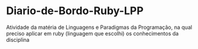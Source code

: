# Diario-de-Bordo-Ruby-LPP
Atividade da matéria de Linguagens e Paradigmas da Programação, na qual preciso aplicar em ruby (linguagem que escolhi) os conhecimentos da disciplina
